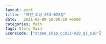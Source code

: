 ```yaml
---
layout: post
title:  "메인_회상_013~028장"
date:   2021-02-09 10:00:00 +0000
categories: Main
Tags: Story Main
SceneCode: ["scene_skip_cp013-028_q1_s10"]
---
```

